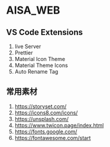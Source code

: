# AISA_WEB

## VS Code Extensions

1. live Server
2. Prettier
3. Material Icon Theme
4. Material Theme Icons
5. Auto Rename Tag


## 常用素材

1. https://storyset.com/
2. https://icons8.com/icons/
3. https://unsplash.com/
4. https://www.twicon.page/index.html
5. https://fonts.google.com/
6. https://fontawesome.com/start
